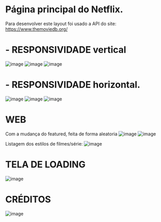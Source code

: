 # Página principal do Netflix.
  Para desenvolver este layout foi usado a API do site: https://www.themoviedb.org/

# - RESPONSIVIDADE vertical
![image](https://user-images.githubusercontent.com/69858181/121831685-7254ef00-cc9e-11eb-9a3f-8b8886d2b175.png)
![image](https://user-images.githubusercontent.com/69858181/121831701-7da81a80-cc9e-11eb-90be-6811166410a1.png)
![image](https://user-images.githubusercontent.com/69858181/121831710-84cf2880-cc9e-11eb-8f83-23cdb9d68fcf.png)

# - RESPONSIVIDADE horizontal.
![image](https://user-images.githubusercontent.com/69858181/121831751-a0d2ca00-cc9e-11eb-94f2-364d34bd3723.png)
![image](https://user-images.githubusercontent.com/69858181/121831757-a8926e80-cc9e-11eb-9335-04b87c05d9ff.png)
![image](https://user-images.githubusercontent.com/69858181/121831766-b1834000-cc9e-11eb-8ff5-68b9b9161fd5.png)

# WEB
 Com a mudança do featured, feita de forma aleatoria
![image](https://user-images.githubusercontent.com/69858181/121830931-99aabc80-cc9c-11eb-8349-5c0c8acbddb7.png)
![image](https://user-images.githubusercontent.com/69858181/121831143-235a8a00-cc9d-11eb-96d3-a6fb055ca954.png)

 Listagem dos estilos de filmes/série:
![image](https://user-images.githubusercontent.com/69858181/121831170-2fdee280-cc9d-11eb-8332-05e7180f9ba6.png)

#  TELA DE LOADING
![image](https://user-images.githubusercontent.com/69858181/121826576-c22bba00-cc8e-11eb-860e-2c2ff4ecfe3a.png)

# CRÉDITOS
![image](https://user-images.githubusercontent.com/69858181/121831247-60268100-cc9d-11eb-9945-d239a98add79.png)
  

